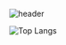 ![header](https://capsule-render.vercel.app/api?type=waving&color=_#86bbff&height=280&section=header&text=SHARK%20IS%20CUTE!!!&fontSize=90)

![Top Langs](https://github-readme-stats.vercel.app/api/top-langs/?username=sharkSSS-dev&layout=compact)
